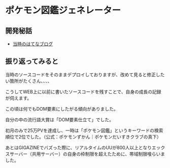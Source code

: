 # ポケモン図鑑ジェネレーター

## 開発秘話
- [当時のはてなブログ](http://fwww.hateblo.jp/entry/2017/12/12/155330)

## 振り返ってみると
当時のソースコードをそのままデプロイしておりますが、改めて見ると修正したい箇所がたくさん、、、、

こうしてWEB上に以前に書いたソースコードを残すことで、自身の成長の記録が伺えます。

この頃は何でもDOM要素にしたがる傾向がありました。

自分の中の流行語大賞は「DOM要素仕立て」でした。

初月のみで25万PVを達成し、一時は「ポケモン図鑑」というキーワードの検索順位で2位でした。（公式：ポケモンずかん｜ポケモンだいすきクラブの真下）

あとはGIGAZINEでバズった際に、リアルタイムのUUが800人以上となりエックスサーバー（共用サーバー）の自身の枠制限を超えたために、帯域制限喰らいました。

